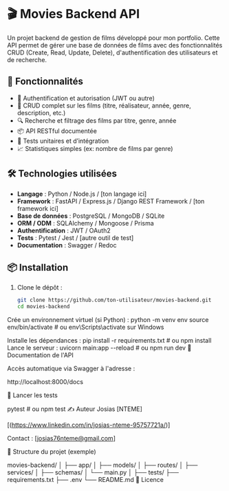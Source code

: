 # 🎬 Movies Backend API

Un projet backend de gestion de films développé pour mon portfolio. Cette API permet de gérer une base de données de films avec des fonctionnalités CRUD (Create, Read, Update, Delete), d'authentification des utilisateurs et de recherche.

## 🚀 Fonctionnalités

- 🔐 Authentification et autorisation (JWT ou autre)
- 🎥 CRUD complet sur les films (titre, réalisateur, année, genre, description, etc.)
- 🔍 Recherche et filtrage des films par titre, genre, année
- 📦 API RESTful documentée
- 🧪 Tests unitaires et d’intégration
- 📈 Statistiques simples (ex: nombre de films par genre)

## 🛠️ Technologies utilisées

- **Langage** : Python / Node.js / [ton langage ici]
- **Framework** : FastAPI / Express.js / Django REST Framework / [ton framework ici]
- **Base de données** : PostgreSQL / MongoDB / SQLite
- **ORM / ODM** : SQLAlchemy / Mongoose / Prisma
- **Authentification** : JWT / OAuth2
- **Tests** : Pytest / Jest / [autre outil de test]
- **Documentation** : Swagger / Redoc

## 📦 Installation

1. Clone le dépôt :
   ```bash
   git clone https://github.com/ton-utilisateur/movies-backend.git
   cd movies-backend

Crée un environnement virtuel (si Python) :
python -m venv env
source env/bin/activate  # ou env\Scripts\activate sur Windows

Installe les dépendances :
pip install -r requirements.txt  # ou npm install
Lance le serveur :
uvicorn main:app --reload  # ou npm run dev
📄 Documentation de l'API

Accès automatique via Swagger à l'adresse :

http://localhost:8000/docs

🧪 Lancer les tests

pytest  # ou npm test
✍️ Auteur
Josias [NTEME]

[(https://www.linkedin.com/in/josias-nteme-95757721a/)]

Contact : [josias76nteme@gmail.com]

📁 Structure du projet (exemple)

movies-backend/
│
├── app/
│   ├── models/
│   ├── routes/
│   ├── services/
│   ├── schemas/
│   └── main.py
│
├── tests/
├── requirements.txt
├── .env
└── README.md
📝 Licence

